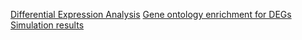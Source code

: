 
[Differential Expression Analysis](result_AD.html)
[Gene ontology enrichment for DEGs](result_AD_GO.html)
[Simulation results](result_simulation.html)
